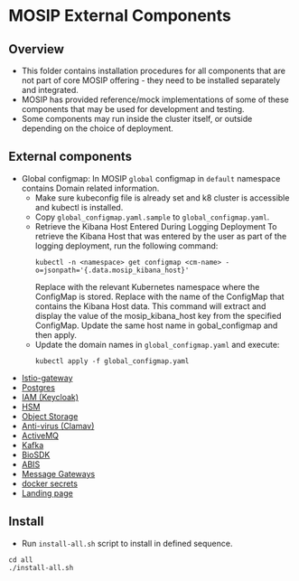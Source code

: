 # MOSIP External Components

## Overview
* This folder contains installation procedures for all components that are not part of core MOSIP offering - they need to be installed separately and integrated.
* MOSIP has provided reference/mock implementations of some of these components that may be used for development and testing.
* Some components may run inside the cluster itself, or outside depending on the choice of deployment. 

## External components
* Global configmap: In MOSIP `global` configmap in `default` namespace contains Domain related information.
  * Make sure kubeconfig file is already set and k8 cluster is accessible and kubectl is installed.
  * Copy `global_configmap.yaml.sample` to `global_configmap.yaml`.
  * Retrieve the Kibana Host Entered During Logging Deployment
    To retrieve the Kibana Host that was entered by the user as part of the logging deployment, run the following command:
    ```
    kubectl -n <namespace> get configmap <cm-name> -o=jsonpath='{.data.mosip_kibana_host}'
    ```
    Replace <namespace> with the relevant Kubernetes namespace where the ConfigMap is stored.
    Replace <cm-name> with the name of the ConfigMap that contains the Kibana Host data.
    This command will extract and display the value of the mosip_kibana_host key from the specified ConfigMap.
    Update the same host name in gobal_configmap and then apply.
  * Update the domain names in `global_configmap.yaml` and execute:
    ```
    kubectl apply -f global_configmap.yaml
    ```
* [Istio-gateway](istio-gateway/README.md)
* [Postgres](postgres/README.md)
* [IAM (Keycloak)](iam/README.md)
* [HSM](hsm/README.md)
* [Object Storage](object-store/README.md)
* [Anti-virus (Clamav)](antivirus/clamav/README.md)
* [ActiveMQ](activemq/README.md)
* [Kafka](kafka/README.md)
* [BioSDK](biosdk/README.md)
* [ABIS](abis/README.md)
* [Message Gateways](msg-gateway/README.md)
* [docker secrets](docker-secrets/README.md)
* [Landing page](landing-page/README.md)
## Install
* Run `install-all.sh` script to install in defined sequence.
```
cd all
./install-all.sh
```
